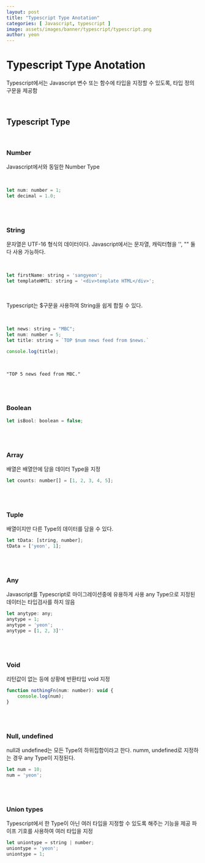 ```yaml
---
layout: post
title: "Typescript Type Anotation" 
categories: [ Javascript, typescript ]
image: assets/images/banner/typescript/typescript.png
author: yeon
---
```


# Typescript Type Anotation
Typescript에서는 Javascript 변수 또는 함수에 타입을 지정할 수 있도록, 타입 정의 구문을 제공함

<br>

## Typescript Type

<br>

### Number
Javascript에서와 동일한 Number Type

<br>

```javascript
let num: number = 1;
let decimal = 1.0;

```

<br><br>

### String
문자열은 UTF-16 형식의 데이터이다.
Javascript에서는 문자열, 캐릭터형을 '', "" 둘다 사용 가능하다.

<br>

```javascript
let firstName: string = 'sangyeon';
let templateHMTL: string = '<div>template HTML</div>';
```

<br>

Typescript는 $구문을 사용하여 String을 쉽게 합칠 수 있다.

<br>

```javascript
let news: string = "MBC";
let num: number = 5;
let title: string = `TOP $num news feed from $news.`

console.log(title);
```

<br>

~~~
"TOP 5 news feed from MBC."
~~~

<br><br>

### Boolean
```javascript
let isBool: boolean = false;
```

<br><br>

### Array
배열은 배열안에 담을 데이터 Type을 지정
```javascript
let counts: number[] = [1, 2, 3, 4, 5];
```

<br><br>

### Tuple
배열이지만 다른 Type의 데이터를 담을 수 있다.
```javascript
let tData: [string, number];
tData = ['yeon', 1];
```

<br><br>

### Any
Javascript를 Typescript로 마이그레이션중에 유용하게 사용
any Type으로 지정된 데이터는 타입검사를 하지 않음
```javascript
let anytype: any;
anytype = 1;
anytype = 'yeon';
anytype = [1, 2, 3]''
```

<br><br>

### Void
리턴값이 없는 등에 상황에 반환타입 void 지정
```javascript
function nothingFn(num: number): void {
	console.log(num);
}
```

<br><br>

### Null, undefined
null과 undefined는 모든 Type의 하위집합이라고 한다.
numm, undefined로 지정하는 경우 any Type이 지정된다.
```javascript
let num = 10;
num = 'yeon';
```

<br><br>

### Union types
Typescript에서 한 Type이 아닌 여러 타입을 지정할 수 있도록 해주는 기능을 제공 파이프 기호를 사용하여 여러 타입을 지정
```javascript
let uniontype = string | number;
uniontype = 'yeon';
uniontype = 1;
```

<br><br><br>


